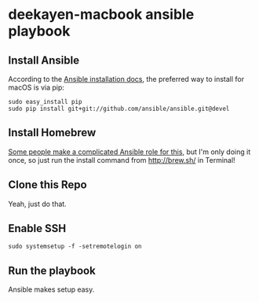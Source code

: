 deekayen-macbook ansible playbook
=================================

Install Ansible
---------------

According to the [Ansible installation docs](
https://docs.ansible.com/ansible/intro_installation.html#latest-releases-via-pip), the preferred way to install for macOS is via pip:

```
sudo easy_install pip
sudo pip install git+git://github.com/ansible/ansible.git@devel
```

Install Homebrew
----------------

[Some people make a complicated Ansible role for this](https://github.com/geerlingguy/ansible-role-homebrew/network), but I'm only doing it once, so just run the install command from http://brew.sh/ in Terminal!

Clone this Repo
---------------

Yeah, just do that.

Enable SSH
----------

```
sudo systemsetup -f -setremotelogin on
```

Run the playbook
----------------

Ansible makes setup easy.
